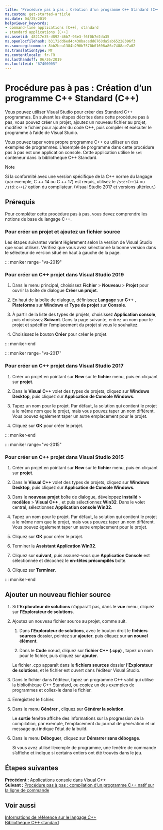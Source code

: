 ```yaml
---
title: 'Procédure pas à pas : Création d’un programme C++ Standard (C++)'
ms.custom: get-started-article
ms.date: 04/25/2019
helpviewer_keywords:
- command-line applications [C++], standard
- standard applications [C++]
ms.assetid: 48217e35-d892-46b7-93e3-f6f0b7e2da35
ms.openlocfilehash: b3172dd6ed4c438bacedd6760da5ab65228396f3
ms.sourcegitcommit: 8bb2bea1384b290b7570b01608a86c7488ae7a02
ms.translationtype: MT
ms.contentlocale: fr-FR
ms.lasthandoff: 06/26/2019
ms.locfileid: "67400905"
---
```

# <a name="walkthrough-creating-a-standard-c-program-c"></a>Procédure pas à pas : Création d’un programme C++ Standard (C++)

Vous pouvez utiliser Visual Studio pour créer des Standard C++ programmes. En suivant les étapes décrites dans cette procédure pas à pas, vous pouvez créer un projet, ajoutez un nouveau fichier au projet, modifiez le fichier pour ajouter du code C++, puis compiler et exécuter le programme à l’aide de Visual Studio.

Vous pouvez taper votre propre programme C++ ou utiliser un des exemples de programmes. L’exemple de programme dans cette procédure pas à pas est une application console. Cette application utilise le `set` conteneur dans la bibliothèque C++ Standard.

> [!NOTE]
> Si la conformité avec une version spécifique de la C++ norme du langage (par exemple, C ++ 14 ou C ++ 17) est requis, utilisez le `/std:C++14` ou `/std:c++17` option du compilateur. (Visual Studio 2017 et versions ultérieur.)

## <a name="prerequisites"></a>Prérequis

Pour compléter cette procédure pas à pas, vous devez comprendre les notions de base du langage C++.

### <a name="to-create-a-project-and-add-a-source-file"></a>Pour créer un projet et ajoutez un fichier source

Les étapes suivantes varient légèrement selon la version de Visual Studio que vous utilisez. Vérifiez que vous avez sélectionné la bonne version dans le sélecteur de version situé en haut à gauche de la page.

::: moniker range="vs-2019"

### <a name="to-create-a-c-project-in-visual-studio-2019"></a>Pour créer un C++ projet dans Visual Studio 2019

1. Dans le menu principal, choisissez **Fichier** > **Nouveau** > **Projet** pour ouvrir la boîte de dialogue **Créer un projet**.

1. En haut de la boîte de dialogue, définissez **Langage** sur **C++** , **Plateforme** sur **Windows** et **Type de projet** sur **Console**. 

1. À partir de la liste des types de projets, choisissez **Application console**, puis choisissez **Suivant**. Dans la page suivante, entrez un nom pour le projet et spécifier l’emplacement du projet si vous le souhaitez.

1. Choisissez le bouton **Créer** pour créer le projet.

::: moniker-end

::: moniker range="vs-2017"

### <a name="to-create-a-c-project-in-visual-studio-2017"></a>Pour créer un C++ projet dans Visual Studio 2017

1. Créer un projet en pointant sur **New** sur le **fichier** menu, puis en cliquant sur **projet**.

1. Dans le **Visual C++** volet des types de projets, cliquez sur **Windows Desktop**, puis cliquez sur **Application de Console Windows**.

1. Tapez un nom pour le projet. Par défaut, la solution qui contient le projet a le même nom que le projet, mais vous pouvez taper un nom différent. Vous pouvez également taper un autre emplacement pour le projet.

1. Cliquez sur **OK** pour créer le projet.

::: moniker-end

::: moniker range="vs-2015"

### <a name="to-create-a-c-project-in-visual-studio-2015"></a>Pour créer un C++ projet dans Visual Studio 2015

1. Créer un projet en pointant sur **New** sur le **fichier** menu, puis en cliquant sur **projet**.

1. Dans le **Visual C++** volet des types de projets, cliquez sur **Windows Desktop**, puis cliquez sur **Application de Console Windows**.

1. Dans le **nouveau projet** boîte de dialogue, développez **installé** > **modèles** > **Visual C++** , et puis sélectionnez **Win32**. Dans le volet central, sélectionnez **Application console Win32**.

1. Tapez un nom pour le projet. Par défaut, la solution qui contient le projet a le même nom que le projet, mais vous pouvez taper un nom différent. Vous pouvez également taper un autre emplacement pour le projet.

1. Cliquez sur **OK** pour créer le projet.

1. Terminer la **Assistant Application Win32**. 

1. Cliquez sur **suivant**, puis assurez-vous que **Application Console** est sélectionnée et décochez le **en-têtes précompilés** boîte. 

1. Cliquez sur **Terminer**.

::: moniker-end

## <a name="add-a-new-source-file"></a>Ajouter un nouveau fichier source

1. Si **l’Explorateur de solutions** n’apparaît pas, dans le **vue** menu, cliquez sur **l’Explorateur de solutions**.

1. Ajoutez un nouveau fichier source au projet, comme suit.

   1. Dans **l’Explorateur de solutions**, avec le bouton droit le **fichiers sources** dossier, pointez sur **ajouter**, puis cliquez sur **un nouvel élément**.

   1. Dans le **Code** nœud, cliquez sur **fichier C++ (.cpp)** , tapez un nom pour le fichier, puis cliquez sur **ajouter**.

   Le fichier .cpp apparaît dans le **fichiers sources** dossier **l’Explorateur de solutions**, et le fichier est ouvert dans l’éditeur Visual Studio.

1. Dans le fichier dans l’éditeur, tapez un programme C++ valid qui utilise la bibliothèque C++ Standard, ou copiez un des exemples de programmes et collez-le dans le fichier.

1. Enregistrez le fichier.

1. Dans le menu **Générer** , cliquez sur **Générer la solution**.

   Le **sortie** fenêtre affiche des informations sur la progression de la compilation, par exemple, l’emplacement du journal de génération et un message qui indique l’état de la build.

1. Dans le menu **Déboguer**, cliquez sur **Démarrer sans débogage**.

   Si vous avez utilisé l’exemple de programme, une fenêtre de commande s’affiche et indique si certains entiers ont été trouvés dans le jeu.

## <a name="next-steps"></a>Étapes suivantes

**Précédent :** [Applications console dans Visual C++](../windows/console-applications-in-visual-cpp.md)<br/>
**Suivant :** [Procédure pas à pas : compilation d’un programme C++ natif sur la ligne de commande](../build/walkthrough-compiling-a-native-cpp-program-on-the-command-line.md)

## <a name="see-also"></a>Voir aussi

[Informations de référence sur le langage C++](../cpp/cpp-language-reference.md)<br/>
[Bibliothèque C++ standard](../standard-library/cpp-standard-library-reference.md)
